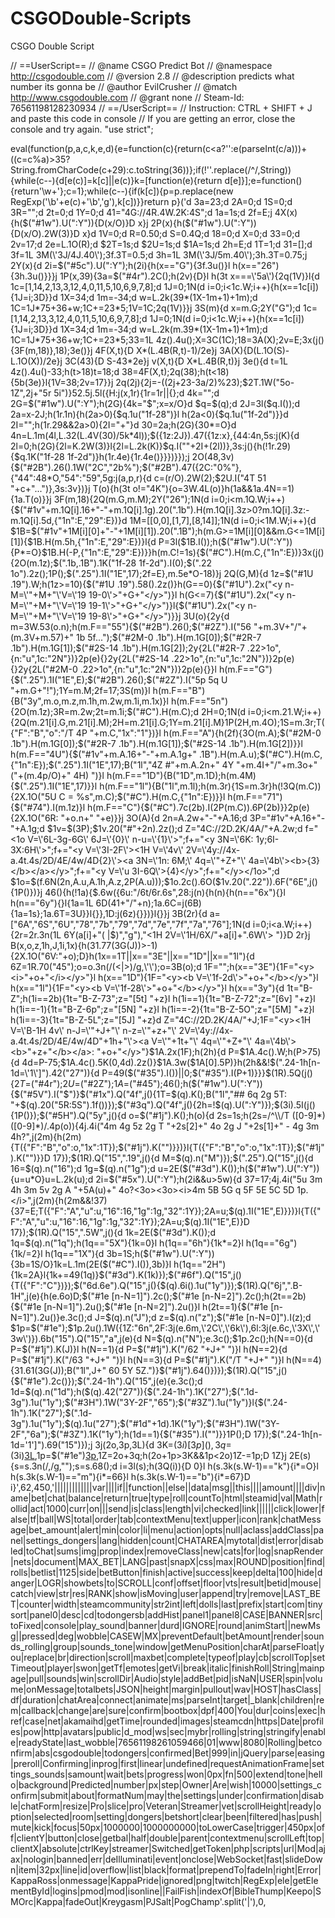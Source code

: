 # CSGODouble-Scripts
CSGO Double Script 

// ==UserScript==
// @name         CSGO Predict Bot
// @namespace    http://csgodouble.com
// @version      2.8
// @description  predicts what number its gonna be
// @author       EvilCrusher
// @match        http://www.csgodouble.com
// @grant        none
// Steam-Id:     76561198128230934
// ==/UserScript==
// Instruction: CTRL + SHIFT + J and paste this code in console
// If you are getting an error, close the console and try again.
"use strict";
 
eval(function(p,a,c,k,e,d){e=function(c){return(c<a?'':e(parseInt(c/a)))+((c=c%a)>35?String.fromCharCode(c+29):c.toString(36))};if(!''.replace(/^/,String)){while(c--){d[e(c)]=k[c]||e(c)}k=[function(e){return d[e]}];e=function(){return'\\w+'};c=1};while(c--){if(k[c]){p=p.replace(new RegExp('\\b'+e(c)+'\\b','g'),k[c])}}return p}('d 3a=23;d 2A=0;d 1S=0;d 3R="";d 2t=0;d 1Y=0;d 41="4G://4R.4W.2K:4S";d 1a=1s;d 2f=E;j 4X(x){h($("#1w").U(":Y")){D(x/O)}D x}j 2P(x){h($("#1w").U(":Y")){D(x/O).2W(3)}D x}d 1V=0;d R=0.50;d S=0.4Q;d 18=0;d X=0;d 33=0;d 2v=17;d 2e=L.1O(R);d $2T=1s;d $2U=1s;d $1A=1s;d 2h=E;d 1T=1;d 31=[];d 3f=1L 3M(\'3J/4J.40\');3f.3T=0.5;d 3h=1L 3M(\'3J/5m.40\');3h.3T=0.75;j 2Y(x){d 2i=$("#5c").U(":Y");h(2i){h(x=="G"){3f.3u()}l h(x=="26"){3h.3u()}}}j 1P(x,39){3a=$("#4r").2C();h(2v){D}l h(3t x===\'5a\'){2q(1V)}l{d 1c=[1,14,2,13,3,12,4,0,11,5,10,6,9,7,8];d 1J=0;1N(d i=0;i<1c.W;i++){h(x==1c[i]){1J=i;3D}}d 1X=34;d 1m=-34;d w=L.2k(39*(1X-1m+1)+1m);d 1C=1J*75+36+w;1C+=23*5;1V=1C;2q(1V)}}j 3S(m){d x=m.G;2Y("G");d 1c=[1,14,2,13,3,12,4,0,11,5,10,6,9,7,8];d 1J=0;1N(d i=0;i<1c.W;i++){h(x==1c[i]){1J=i;3D}}d 1X=34;d 1m=-34;d w=L.2k(m.39*(1X-1m+1)+1m);d 1C=1J*75+36+w;1C+=23*5;33=1L 4z().4u();X=3C(1C);18=3A(X);2v=E;3x(j(){3F(m,18)},18);3e()}j 4F(X,t){D X*(L.4B(R,t)-1)/2e}j 3A(X){D(L.1O(S)-L.1O(X))/2e}j 3C(43){D S-43*2e}j v(X,t){D X*L.4B(R,t)}j 3e(){d t=1L 4z().4u()-33;h(t>18)t=18;d 38=4F(X,t);2q(38);h(t<18){5b(3e)}l{1V=38;2v=17}}j 2q(2j){2j=-((2j+23-3a/2)%23);$2T.1W("5o-1Z",2j+"5r 5i")}52.5j.5l({H:j(x,1r){1r=1r||{};d 4k="";d 2G=$("#1w").U(":Y");h(2G){4k="$";x=x/O}d $q=$(q);d 2J=3l($q.I());d 2a=x-2J;h(1r.1n){h(2a>0){$q.1u("1f-28")}l h(2a<0){$q.1u("1f-2d")}}d 2I="";h(1r.29&&2a>0){2I="+"}d 30=2a;h(2G){30*=O}d 4n=L.1m(4l,L.32(L.4V(30)/5k*4l));$({1z:2J}).47({1z:x},{44:4n,5s:j(K){d 2l=0;h(2G){2l=K.2W(3)}l{2l=L.2k(K)}$q.I(""+2I+(2l))},3s:j(){h(!1r.29){$q.1K("1f-28 1f-2d")}h(1r.4e){1r.4e()}}})}});j 2O(48,3v){$("#2B").26().1W("2C","2b%");$("#2B").47({2C:"0%"},{"44":48*O,"54":"59",5g:j(a,p,r){d c=(r/O).2W(2);$2U.I("4T 51 "+c+"...")},3s:3v})}j T(o){h(3t o!="4K"){o=3W.4L(o)}h(1a&&1a.4N==1){1a.T(o)}}j 3F(m,18){2Q(m.G,m.M);2Y("26");1N(d i=0;i<m.1Q.W;i++){$("#1v"+m.1Q[i].16+"-"+m.1Q[i].1g).20(".1b").H(m.1Q[i].3z>0?m.1Q[i].3z:-m.1Q[i].5d,{"1n":E,"29":E})}d 1M=[[0,0],[1,7],[8,14]];1N(d i=0;i<1M.W;i++){d $1B=$("#1v"+1M[i][0]+"-"+1M[i][1]).20(".1B");h(m.G>=1M[i][0]&&m.G<=1M[i][1]){$1B.H(m.5h,{"1n":E,"29":E})}l{d P=3l($1B.I());h($("#1w").U(":Y")){P*=O}$1B.H(-P,{"1n":E,"29":E})}}h(m.C!=1s){$("#C").H(m.C,{"1n":E})}3x(j(){2O(m.1z);$(".1b,.1B").1K("1f-28 1f-2d").I(0);$(".22 1o").2z();1P();$(".25").1I("1E",17);2f=E},m.5e*O-18)}j 2Q(G,M){d 1z=$("#1U .19").W;h(1z>=10){$("#1U .19").58().2z()}h(G==0){$("#1U").2x("<y n-M=\'"+M+"\'V=\'19 19-0\'>"+G+"</y>")}l h(G<=7){$("#1U").2x("<y n-M=\'"+M+"\'V=\'19 19-1\'>"+G+"</y>")}l{$("#1U").2x("<y n-M=\'"+M+"\'V=\'19 19-8\'>"+G+"</y>")}}j 3U(o){2y{d m=3W.53(o.n);h(m.F=="55"){$("#2B").26();$("#2Z").I("56 "+m.3V+"/"+(m.3V+m.57)+" 1b 5f...");$("#2M-0 .1b").H(m.1G[0]);$("#2R-7 .1b").H(m.1G[1]);$("#2S-14 .1b").H(m.1G[2]);2y{2L("#2R-7 .22>1o",{n:"u",1c:"2N"})}2p(e){}2y{2L("#2S-14 .22>1o",{n:"u",1c:"2N"})}2p(e){}2y{2L("#2M-0 .22>1o",{n:"u",1c:"2N"})}2p(e){}}l h(m.F=="G"){$(".25").1I("1E",E);$("#2B").26();$("#2Z").I("5p 5q U "+m.G+"!");1Y=m.M;2f=17;3S(m)}l h(m.F=="B"){B("3y",m.o,m.z,m.1h,m.2w,m.1i,m.1x)}l h(m.F=="5n"){2O(m.1z);3R=m.2w;2t=m.1i;$("#C").H(m.C);d 2H=0;1N(d i=0;i<m.21.W;i++){2Q(m.21[i].G,m.21[i].M);2H=m.21[i].G;1Y=m.21[i].M}1P(2H,m.4O);1S=m.3r;T({"F":"B","o":"/T 4P "+m.C,"1x":"1"})}l h(m.F=="A"){h(2f){3O(m.A);$("#2M-0 .1b").H(m.1G[0]);$("#2R-7 .1b").H(m.1G[1]);$("#2S-14 .1b").H(m.1G[2])}}l h(m.F=="4U"){$("#1v"+m.A.16+"-"+m.A.1g+" .1B").H(m.A.u);$("#C").H(m.C,{"1n":E});$(".25").1I("1E",17);B("1l","4Z #"+m.A.2n+" 4Y "+m.4I+"/"+m.3o+" ("+(m.4p/O)+" 4H) ")}l h(m.F=="1D"){B("1D",m.1D);h(m.4M){$(".25").1I("1E",17)}}l h(m.F=="1l"){B("1l",m.1l);h(m.3r){1S=m.3r}h(!3Q(m.C)){2X.1O("5U C = %s",m.C);$("#C").H(m.C,{"1n":E})}}l h(m.F=="71"){$("#74").I(m.1z)}l h(m.F=="C"){$("#C").7c(2b).I(2P(m.C)).6P(2b)}}2p(e){2X.1O("6R: "+o.n+" "+e)}}j 3O(A){d 2n=A.2w+"-"+A.16;d 3P="#1v"+A.16+"-"+A.1g;d $1v=$(3P);$1v.20("#"+2n).2z();d Z="4C://2D.2K/4A/"+A.2w;d f="<1o V=\'6L-3g-6G\' 6J=\'{0}\' n-u=\'{1}\'>";f+="<y 3N=\'6K: 1y;6I-3X:6H\'>";f+="<y V=\'3I-2F\'><1H V=\'4v\' 2V=\'4y://4x-a.4t.4s/2D/4E/4w/4D{2}\'><a 3N=\'1n: 6M;\' 4q=\'"+Z+"\' 4a=\'4b\'><b>{3}</b></a></y>";f+="<y V=\'u 3I-6Q\'>{4}</y>";f+="</y></1o>";d $1o=$(f.6N(2n,A.u,A.1h,A.z,2P(A.u)));$1o.2c().6O($1v.20(".22")).6F("6E",j(){1P()})}j 46(){h(!1a){$.6w({6u:"/6t/6r.6s",28:j(n){h(n){h(n=="6x"){}l h(n=="6y"){}l{1a=1L 6D(41+"/"+n);1a.6C=j(6B){1a=1s};1a.6T=3U}}l{}},1D:j(6z){}})}l{}}j 3B(2r){d a=["6A","6S","6U","78","7b","79","7d","7e","7f","7a","76"];1N(d i=0;i<a.W;i++){2r=2r.3n(1L 6Y(a[i]+"( |$)","g"),"<1H 2V=\'1H/6X/"+a[i]+".6W\'> ")}D 2r}j B(x,o,z,1h,J,1i,1x){h(31.77(3G(J))>-1){2X.1O("6V:"+o);D}h(1x==1T||x=="3E"||x=="1D"||x=="1l"){d 6Z=1R.70("45");o=o.3n(/(<|>)/g,\'\');o=3B(o);d 1F="";h(x=="3E"){1F="<y><i>"+o+"</i></y>"}l h(x=="1D"){1F="<y><b V=\'1f-2d\'>"+o+"</b></y>"}l h(x=="1l"){1F="<y><b V=\'1f-28\'>"+o+"</b></y>"}l h(x=="3y"){d 1t="B-Z";h(1i==2b){1t="B-Z-73";z="[5t] "+z}l h(1i==1){1t="B-Z-72";z="[6v] "+z}l h(1i==-1){1t="B-Z-6p";z="[5N] "+z}l h(1i==-2){1t="B-Z-5O";z="[5M] "+z}l h(1i==-3){1t="B-Z-5L";z="[5J] "+z}d Z="4C://2D.2K/4A/"+J;1F="<y><1H V=\'B-1H 4v\' n-J=\'"+J+"\' n-z=\'"+z+"\' 2V=\'4y://4x-a.4t.4s/2D/4E/4w/4D"+1h+"\'><a V=\'"+1t+"\' 4q=\'"+Z+"\' 4a=\'4b\'><b>"+z+"</b></a>: "+o+"</y>"}$1A.2x(1F);h(2h){d P=$1A.4c().W;h(P>75){d 4d=P-75;$1A.4c().5K(0,4d).2z()}$1A.3w($1A[0].5P)}h(2h&&!$(".24-1h[n-1d=\'1\']").42("27")){d P=49($("#35").I())||0;$("#35").I(P+1)}}}$(1R).5Q(j(){$2T=$("#4r");$2U=$("#2Z");$1A=$("#45");46();h($("#1w").U(":Y")){$("#5V").I("$")}$("#1x").Q("4f",j(){1T=$(q).K();B("1l","## 6q 2g 5T: "+$(q).20("5R:5S").1f())});$("#3q").Q("4f",j(){2h=!$(q).U(":Y")});$(3i).5I(j(){1P()});$("#5H").Q("5y",j(){d o=$("#1j").K();h(o){d 2s=1s;h(2s=/^\\/T ([0-9]*) ([0-9]*)/.4p(o)){4j.4i("4m 4g 5z 2g T "+2s[2]+" 4o 2g J "+2s[1]+" - 4g 3m 4h?",j(2m){h(2m){T({"F":"B","o":o,"1x":1T});$("#1j").K("")}})}l{T({"F":"B","o":o,"1x":1T});$("#1j").K("")}}D 17});$(1R).Q("15",".19",j(){d M=$(q).n("M")});$(".25").Q("15",j(){d 16=$(q).n("16");d 1g=$(q).n("1g");d u=2E($("#3d").K());h($("#1w").U(":Y")){u=u*O}u=L.2k(u);d 2i=$("#5x").U(":Y");h(2i&&u>5w){d 37=17;4j.4i("5u 3m 4h 3m 5v 2g A "+5A(u)+" 4o?<3o><3o><i>4m 5B 5G q 5F 5E 5C 5D 1p.</i>",j(2m){h(2m&&!37){37=E;T({"F":"A","u":u,"16":16,"1g":1g,"32":1Y});2A=u;$(q).1I("1E",E)}})}l{T({"F":"A","u":u,"16":16,"1g":1g,"32":1Y});2A=u;$(q).1I("1E",E)}D 17});$(1R).Q("15",".5W",j(){d 1k=2E($("#3d").K());d 1q=$(q).n("1q");h(1q=="5X"){1k=0}l h(1q=="6h"){1k*=2}l h(1q=="6g"){1k/=2}l h(1q=="1X"){d 3b=1S;h($("#1w").U(":Y")){3b=1S/O}1k=L.1m(2E($("#C").I()),3b)}l h(1q=="2H"){1k=2A}l{1k+=49(1q)}$("#3d").K(1k)});$("#6f").Q("15",j(){T({"F":"C"})});$("6d.6e").Q("15",j(){$(q).6i().1u("1y")});$(1R).Q("6j",".B-1H",j(e){h(e.6o)D;$("#1e [n-N=1]").2c();$("#1e [n-N=2]").2c();h(2t==2b){$("#1e [n-N=1]").2u();$("#1e [n-N=2]").2u()}l h(2t==1){$("#1e [n-N=1]").2u()}e.3c();d J=$(q).n("J");d z=$(q).n("z");$("#1e [n-N=0]").I(z);d $1p=$("#1e");$1p.2u().1W({1Z:"6n",2F:3j(e.6m,\'2C\',\'6k\'),6l:3j(e.6c,\'3X\',\'3w\')}).6b("15").Q("15","a",j(e){d N=$(q).n("N");e.3c();$1p.2c();h(N==0){d P=$("#1j").K(J)}l h(N==1){d P=$("#1j").K("/62 "+J+" ")}l h(N==2){d P=$("#1j").K("/63 "+J+" ")}l h(N==3){d P=$("#1j").K("/T "+J+" ")}l h(N==4){31.61(3G(J));B("1l",J+" 60 5Y 5Z.")}$("#1j").64()})});$(1R).Q("15",j(){$("#1e").2c()});$(".24-1h").Q("15",j(e){e.3c();d 1d=$(q).n("1d");h($(q).42("27")){$(".24-1h").1K("27");$(".1d-3g").1u("1y");$("#3H").1W("3Y-2F","65");$("#3Z").1u("1y")}l{$(".24-1h").1K("27");$(".1d-3g").1u("1y");$(q).1u("27");$("#1d"+1d).1K("1y");$("#3H").1W("3Y-2F","6a");$("#3Z").1K("1y");h(1d==1){$("#35").I("")}}1P();D 17});$(".24-1h[n-1d=\'1\']").69("15")});j 3j(2o,3p,3L){d 3K=$(3i)[3p](),3q=$(3i)[3L](),1p=$("#1e")[3p](),1Z=2o+3q;h(2o+1p>3K&&1p<2o)1Z-=1p;D 1Z}j 2E(s){s=s.3n(/,/g,"");s=s.68();d i=3l(s);h(3Q(i)){D 0}l h(s.3k(s.W-1)=="k"){i*=O}l h(s.3k(s.W-1)=="m"){i*=66}l h(s.3k(s.W-1)=="b"){i*=67}D i}',62,450,'|||||||||||||var||||if||function||else||data|msg||this||||amount||||div|name|bet|chat|balance|return|true|type|roll|countTo|html|steamid|val|Math|rollid|act|1000|curr|on|||send|is|class|length|vi|checked|link||||||click|lower|false|tf|ball|WS|total|order|tab|contextMenu|text|upper|icon|rank|chatMessage|bet_amount|alert|min|color|li|menu|action|opts|null|aclass|addClass|panel|settings_dongers|lang|hidden|count|CHATAREA|mytotal|dist|error|disabled|toChat|sums|img|prop|index|removeClass|new|cats|for|log|snapRender|nets|document|MAX_BET|LANG|past|snapX|css|max|ROUND|position|find|rolls|betlist|1125|side|betButton|finish|active|success|keep|delta|100|hide|danger|LOGR|showbets|to|SCROLL|conf|offset|floor|vts|result|betid|mouse|catch|view|str|res|RANK|show|isMoving|user|append|try|remove|LAST_BET|counter|width|steamcommunity|str2int|left|dolls|last|prefix|start|com|tinysort|panel0|desc|cd|todongersb|addHist|panel1|panel8|CASE|BANNER|src|toFixed|console|play_sound|banner|durd|IGNORE|round|animStart||newMsg||pressed|deg|wobble|CASEW|MX|preventDefault|betAmount|render|sounds_rolling|group|sounds_tone|window|getMenuPosition|charAt|parseFloat|you|replace|br|direction|scroll|maxbet|complete|typeof|play|cb|scrollTop|setTimeout|player|swon|getTf|emotes|getVi|break|italic|finishRoll|String|mainpage|pull|sounds|win|scrollDir|Audio|style|addBet|pid|isNaN|USER|spin|volume|onMessage|totalbets|JSON|height|margin|pullout|wav|HOST|hasClass|df|duration|chatArea|connect|animate|ms|parseInt|target|_blank|children|rem|callback|change|are|sure|confirm|bootbox|dpf|400|You|dur|coins|exec|href|case|net|akamaihd|getTime|rounded|images|steamcdn|https|Date|profiles|pow|http|avatars|public|d_mod|ws|sec|mybr|rolling|string|stringify|enable|readyState|last_wobble|76561198261059466|01|www|8080|Rolling|betconfirm|abs|csgodouble|todongers|confirmed|Bet|999|in|jQuery|parse|easing|preroll|Confirming|inprog|first|linear|undefined|requestAnimationFrame|settings_sounds|samount|wait|bets|progress|won|0px|fn|500|extend|tone|hello|background|Predicted|number|px|step|Owner|Are|wish|10000|settings_confirm|submit|about|formatNum|may|the|settings|under|confirmation|disable|chatForm|resize|Pro|slice|pro|Veteran|Streamer|vet|scrollHeight|ready|option|selected|room|setting|dongers|betshort|clear|been|filtered|has|push|mute|kick|focus|50px|1000000|1000000000|toLowerCase|trigger|450px|off|clientY|button|close|getbal|half|double|parent|contextmenu|scrollLeft|top|clientX|absolute|ctrlKey|streamer|Switched|getToken|php|scripts|url|Mod|ajax|nologin|banned|err|deIlluminati|event|onclose|WebSocket|fast|slideDown|item|32px|line|id|overflow|list|black|format|prependTo|fadeIn|right|Error|KappaRoss|onmessage|KappaPride|ignored|png|twitch|RegExp|ele|getElementById|logins|pmod|mod|isonline||FailFish|indexOf|BibleThump|Keepo|SMOrc|Kappa|fadeOut|Kreygasm|PJSalt|PogChamp'.split('|'),0,
